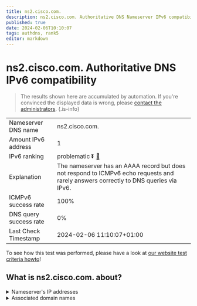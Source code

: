 ```yaml
---
title: ns2.cisco.com.
description: ns2.cisco.com. Authoritative DNS Nameserver IPv6 compatibility
published: true
date: 2024-02-06T10:10:07
tags: authdns, rank5
editor: markdown
---
```


# ns2.cisco.com. Authoritative DNS IPv6 compatibility

> The results shown here are accumulated by automation. If you're convinced the displayed data is wrong, please [contact the administrators](/howto/chat). 
{.is-info}




|   |   |
| - | - |
| Nameserver DNS name | ns2.cisco.com.
| Amount IPv6 address | 1
| IPv6 ranking | problematic :arrow_double_down: [🔗](/howto/ranking) |
| Explanation | The nameserver has an AAAA record but does not respond to ICMPv6 echo requests and rarely answers correctly to DNS queries via IPv6. |
| ICMPv6 success rate | 100%|
| DNS query success rate | 0% |
| Last Check Timestamp | 2024-02-06 11:10:07+01:00 |

To see how this test was performed, please have a look at [our website test criteria howto](/howto/testcriteria/authdns)!


## What is ns2.cisco.com. about?




<details>
<summary>Nameserver's IP addresses</summary>

2001:420:2041:5000::a

</details>



<details>
<summary>Associated domain names</summary>

www.cisco.com

</details>
